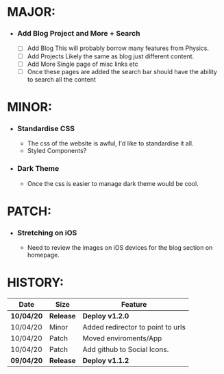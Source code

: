 # MAJOR:

* ### Add Blog Project and More + Search
    - [ ] Add Blog
        This will probably borrow many features from Physics.
    - [ ] Add Projects
        Likely the same as blog just different content.
    - [ ] Add More
        Single page of misc links etc
    - [ ] Once these pages are added the search bar should have the ability to search all the content

# MINOR:

* ### Standardise CSS
    * The css of the website is awful, I'd like to standardise it all.
    * Styled Components?

* ### Dark Theme
    * Once the css is easier to manage dark theme would be cool.

# PATCH:

* ### Stretching on iOS
    * Need to review the images on iOS devices for the blog section on homepage.
 
# HISTORY:
| Date | Size | Feature |
|---|---|---|
| **10/04/20** | **Release** | **Deploy v1.2.0** |
| 10/04/20 | Minor | Added redirector to point to urls |
| 10/04/20 | Patch | Moved enviroments/App |
| 10/04/20 | Patch | Add github to Social Icons. |
| **09/04/20** | **Release** | **Deploy v1.1.2** |

